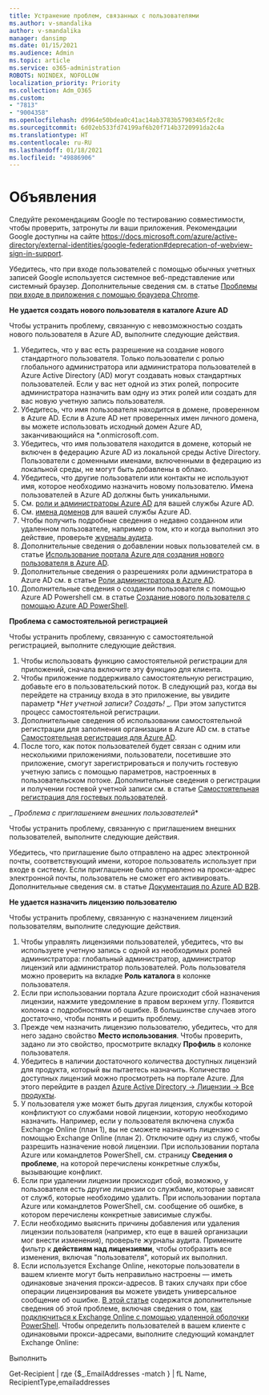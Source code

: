 ```yaml
---
title: Устранение проблем, связанных с пользователями
ms.author: v-smandalika
author: v-smandalika
manager: dansimp
ms.date: 01/15/2021
ms.audience: Admin
ms.topic: article
ms.service: o365-administration
ROBOTS: NOINDEX, NOFOLLOW
localization_priority: Priority
ms.collection: Adm_O365
ms.custom:
- "7813"
- "9004358"
ms.openlocfilehash: d9964e50bdea0c41ac14ab3783b579034b5f2c8c
ms.sourcegitcommit: 6d02eb533fd74199af6b20f714b3720991da2c4a
ms.translationtype: HT
ms.contentlocale: ru-RU
ms.lasthandoff: 01/18/2021
ms.locfileid: "49886906"
---
```

# <a name="announcements"></a>Объявления

Следуйте рекомендациям Google по тестированию совместимости, чтобы проверить, затронуты ли ваши приложения. Рекомендации Google доступны на сайте https://docs.microsoft.com/azure/active-directory/external-identities/google-federation#deprecation-of-webview-sign-in-support.

Убедитесь, что при входе пользователей с помощью обычных учетных записей Google используется системное веб-представление или системный браузер. Дополнительные сведения см. в статье [Проблемы при входе в приложения с помощью браузера Chrome](https://docs.microsoft.com/office365/troubleshoot/miscellaneous/chrome-behavior-affects-applications).


**Не удается создать нового пользователя в каталоге Azure AD**

Чтобы устранить проблему, связанную с невозможностью создать нового пользователя в Azure AD, выполните следующие действия.

1. Убедитесь, что у вас есть разрешение на создание нового стандартного пользователя. Только пользователи с ролью глобального администратора или администратора пользователей в Azure Active Directory (AD) могут создавать новых стандартных пользователей. Если у вас нет одной из этих ролей, попросите администратора назначить вам одну из этих ролей или создать для вас новую учетную запись пользователя.
2. Убедитесь, что имя пользователя находится в домене, проверенном в Azure AD. Если в Azure AD нет проверенных имен личного домена, вы можете использовать исходный домен Azure AD, заканчивающийся на *.onmicrosoft.com.
3. Убедитесь, что имя пользователя находится в домене, который не включен в федерацию Azure AD из локальной среды Active Directory. Пользователи с доменными именами, включенными в федерацию из локальной среды, не могут быть добавлены в облако.
4. Убедитесь, что другие пользователи или контакты не используют имя, которое необходимо назначить новому пользователю. Имена пользователей в Azure AD должны быть уникальными.
5. См. [роли и администраторы Azure AD](https://ms.portal.azure.com/#blade/Microsoft_AAD_IAM/ActiveDirectoryMenuBlade/RolesAndAdministrators) для вашей службы Azure AD.
6. См. [имена доменов](https://ms.portal.azure.com/#blade/Microsoft_AAD_IAM/ActiveDirectoryMenuBlade/Domains) для вашей службы Azure AD.
7. Чтобы получить подробные сведения о недавно созданном или удаленном пользователе, например о том, кто и когда выполнил это действие, проверьте [журналы аудита](https://ms.portal.azure.com/#blade/Microsoft_AAD_IAM/ActiveDirectoryMenuBlade/Audit).
8. Дополнительные сведения о добавлении новых пользователей см. в статье [Использование портала Azure для создания нового пользователя в Azure AD](https://docs.microsoft.com/azure/active-directory/fundamentals/add-users-azure-active-directory).
9. Дополнительные сведения о разрешениях роли администратора в Azure AD см. в статье [Роли администратора в Azure AD](https://docs.microsoft.com/azure/active-directory/roles/permissions-reference).
10. Дополнительные сведения о создании пользователя с помощью Azure AD Powershell см. в статье [Создание нового пользователя с помощью Azure AD PowerShell](https://docs.microsoft.com/powershell/module/azuread/new-azureaduser).

**Проблема с самостоятельной регистрацией**

Чтобы устранить проблему, связанную с самостоятельной регистрацией, выполните следующие действия.

1. Чтобы использовать функцию самостоятельной регистрации для приложений, сначала включите эту функцию для клиента. 
2. Чтобы приложение поддерживало самостоятельную регистрацию, добавьте его в пользовательский поток. В следующий раз, когда вы перейдете на страницу входа в это приложение, вы увидите параметр **_Нет учетной записи? Создать!_* _. При этом запустится процесс самостоятельной регистрации.
3. Дополнительные сведения об использовании самостоятельной регистрации для заполнения организации в Azure AD см. в статье [Самостоятельная регистрация для Azure AD](https://docs.microsoft.com/azure/active-directory/enterprise-users/directory-self-service-signup).
4. После того, как поток пользователей будет связан с одним или несколькими приложениями, пользователи, посетившие это приложение, смогут зарегистрироваться и получить гостевую учетную запись с помощью параметров, настроенных в пользовательском потоке. Дополнительные сведения о регистрации и получении гостевой учетной записи см. в статье [Самостоятельная регистрация для гостевых пользователей](https://docs.microsoft.com/azure/active-directory/external-identities/self-service-sign-up-user-flow).

_ *Проблема с приглашением внешних пользователей**

Чтобы устранить проблему, связанную с приглашением внешних пользователей, выполните следующие действия.

Убедитесь, что приглашение было отправлено на адрес электронной почты, соответствующий имени, которое пользователь использует при входе в систему. Если приглашение было отправлено на прокси-адрес электронной почты, пользователь не сможет его активировать. Дополнительные сведения см. в статье [Документация по Azure AD B2B](https://docs.microsoft.com/azure/active-directory/external-identities/).

**Не удается назначить лицензию пользователю**

Чтобы устранить проблему, связанную с назначением лицензий пользователям, выполните следующие действия.

1. Чтобы управлять лицензиями пользователей, убедитесь, что вы используете учетную запись с одной из необходимых ролей администратора: глобальный администратор, администратор лицензий или администратор пользователей. Роль пользователя можно проверить на вкладке **Роль каталога** в колонке пользователя.
2. Если при использовании портала Azure происходит сбой назначения лицензии, нажмите уведомление в правом верхнем углу. Появится колонка с подробностями об ошибке. В большинстве случаев этого достаточно, чтобы понять и решить проблему.
3. Прежде чем назначить лицензию пользователю, убедитесь, что для него задано свойство **Место использования**. Чтобы проверить, задано ли это свойство, просмотрите вкладку **Профиль** в колонке пользователя.
4. Убедитесь в наличии достаточного количества доступных лицензий для продукта, который вы пытаетесь назначить. Количество доступных лицензий можно просмотреть на портале Azure. Для этого перейдите в раздел [Azure Active Directory -> Лицензии -> Все продукты](https://ms.portal.azure.com/#blade/Microsoft_AAD_IAM/LicensesMenuBlade/Products).
5. У пользователя уже может быть другая лицензия, службы которой конфликтуют со службами новой лицензии, которую необходимо назначить. Например, если у пользователя включена служба Exchange Online (план 1), вы не сможете назначить лицензию с помощью Exchange Online (план 2). Отключите одну из служб, чтобы разрешить назначение новой лицензии. При использовании портала Azure или командлетов PowerShell, см. страницу **Сведения о проблеме**, на которой перечислены конкретные службы, вызывающие конфликт.
6. Если при удалении лицензии происходит сбой, возможно, у пользователя есть другие лицензии со службами, которые зависят от служб, которые необходимо удалить. При использовании портала Azure или командлетов PowerShell, см. сообщение об ошибке, в котором перечислены конкретные зависимые службы.
7. Если необходимо выяснить причины добавления или удаления лицензии пользователя (например, кто еще в вашей организации мог внести изменения), проверьте журналы аудита. Примените фильтр к **действиям над лицензиями**, чтобы отобразить все изменения, включая "пользователя", который их выполнил.
8. Если используется Exchange Online, некоторые пользователи в вашем клиенте могут быть неправильно настроены — иметь одинаковые значения прокси-адресов. В таких случаях при сбое операции лицензирования вы можете увидеть универсальное сообщение об ошибке. [В этой статье](https://docs.microsoft.com/exchange/troubleshoot/administration/proxy-address-being-used) содержатся дополнительные сведения об этой проблеме, включая сведения о том, [как подключиться к Exchange Online с помощью удаленной оболочки PowerShell](https://docs.microsoft.com/powershell/exchange/connect-to-exchange-online-powershell). Чтобы определить пользователей в вашем клиенте с одинаковыми прокси-адресами, выполните следующий командлет Exchange Online:

Выполнить

Get-Recipient | где {$_.EmailAddresses -match <user principal name>} | fL Name, RecipientType,emailaddresses





